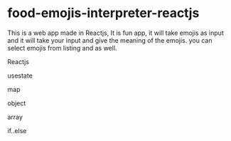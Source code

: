 # food-emojis-interpreter-reactjs

This is a web app made in Reactjs, It is fun app, it will take emojis as input and it will take your input and give the meaning of the emojis. you can select emojis from listing and as well.

Reactjs

  usestate
  
  map
  
  object
  
  array
  
  if..else
